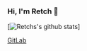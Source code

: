 ### Hi, I'm Retch 👋



[![Retchs's github stats](https://github-readme-stats.vercel.app/api?username=Retch&count_private=true&include_all_commits=true&theme=Gradient)]
</br>



[GitLab](https://gitlab.com/Retch)

<!--
**Retch/Retch** is a ✨ _special_ ✨ repository because its `README.md` (this file) appears on your GitHub profile.



Here are some ideas to get you started:

- 🔭 I’m currently working on ...
- 🌱 I’m currently learning ...
- 👯 I’m looking to collaborate on ...
- 🤔 I’m looking for help with ...
- 💬 Ask me about ...
- 📫 How to reach me: ...
- 😄 Pronouns: ...
- ⚡ Fun fact: ...
-->
